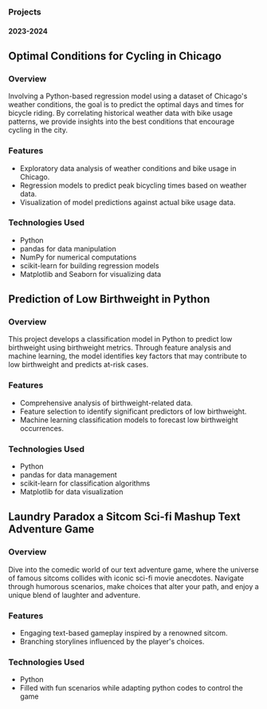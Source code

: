 ### Projects
#### 2023-2024

## Optimal Conditions for Cycling in Chicago
### Overview
Involving a Python-based regression model using a dataset of Chicago's weather conditions, the goal is to predict the optimal days and times for bicycle riding. By correlating historical weather data with bike usage patterns, we provide insights into the best conditions that encourage cycling in the city.

### Features
- Exploratory data analysis of weather conditions and bike usage in Chicago.
- Regression models to predict peak bicycling times based on weather data.
- Visualization of model predictions against actual bike usage data.

### Technologies Used
- Python
- pandas for data manipulation
- NumPy for numerical computations
- scikit-learn for building regression models
- Matplotlib and Seaborn for visualizing data



## Prediction of Low Birthweight in Python
### Overview
This project develops a classification model in Python to predict low birthweight using birthweight metrics. 
Through feature analysis and machine learning, the model identifies key factors that may contribute to low birthweight and predicts at-risk cases.

### Features
- Comprehensive analysis of birthweight-related data.
- Feature selection to identify significant predictors of low birthweight.
- Machine learning classification models to forecast low birthweight occurrences.

### Technologies Used
- Python
- pandas for data management
- scikit-learn for classification algorithms
- Matplotlib for data visualization



## Laundry Paradox a Sitcom Sci-fi Mashup Text Adventure Game

### Overview
Dive into the comedic world of our text adventure game, where the universe of famous sitcoms collides with iconic sci-fi movie anecdotes. 
Navigate through humorous scenarios, make choices that alter your path, and enjoy a unique blend of laughter and adventure.

### Features
- Engaging text-based gameplay inspired by a renowned sitcom.
- Branching storylines influenced by the player's choices.

### Technologies Used
- Python
- Filled with fun scenarios while adapting python codes to control the game

